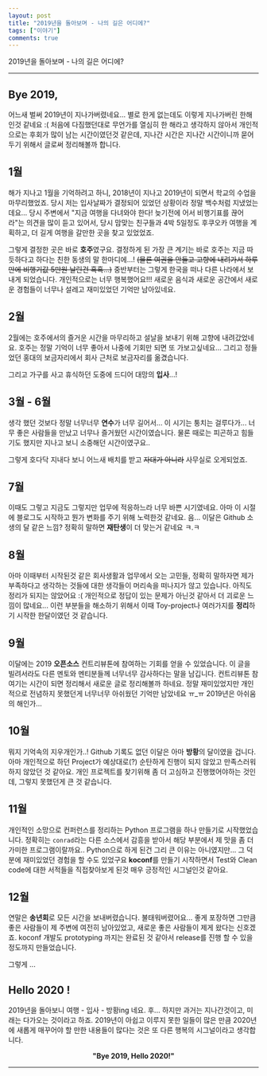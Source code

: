 ```yaml
---
layout: post
title: "2019년을 돌아보며 - 나의 길은 어디에?"
tags: ["이야기"]
comments: true
---
```


2019년을 돌아보며 - 나의 길은 어디에?

---

## Bye 2019,
어느새 벌써 2019년이 지나가버렸네요... 별로 한게 없는데도 이렇게 지나가버린 한해인것 같네요 :(
처음에 다짐했던대로 무언가를 열심히 한 해라고 생각하지 않아서 개인적으로는 후회가 많이 남는 시간이였던것 같은데,
지나간 시간은 지나간 시간이니까 묻어두기 위해서 글로써 정리해볼까 합니다.

## 1월
해가 지나고 1월을 기억하려고 하니, 2018년이 지나고 2019년이 되면서 학교의 수업을 마무리했었죠.
당시 저는 입사날짜가 결정되어 있었던 상황이라 정말 백수처럼 지냈었는데요...
당시 주변에서 "지금 여행을 다녀와야 한다! 늦기전에 어서 비행기표를 끊어라"는 의견을 많이 듣고 있어서,
당시 맘맞는 친구들과 4박 5일정도 후쿠오카 여행을 계획하고, 더 길게 여행을 갈만한 곳을 찾고 있었었죠.

그렇게 결정한 곳은 바로 **호주**였구요. 결정하게 된 가장 큰 계기는 바로 호주는 지금 따듯하다고 하다는 친한 동생의 말 한마디에...!
~~(물론 여권을 안들고 고향에 내려가서 하루만에 비행기값 5만원 날린건 흑흑...)~~
중반부터는 그렇게 한국을 떠나 다른 나라에서 보내게 되었습니다. 개인적으로는 너무 행복했어요!!!
새로운 음식과 새로운 공간에서 새로운 경험들이 너무나 설레고 재미있었던 기억만 남아있네요.

## 2월
2월에는 호주에서의 즐거운 시간을 마무리하고 설날을 보내기 위해 고향에 내려갔었네요.
호주는 정말 기억이 너무 좋아서 나중에 기회만 되면 또 가보고싶네요...
그리고 정들었던 홍대의 보금자리에서 회사 근처로 보금자리를 옮겼습니다.

그리고 가구를 사고 휴식하던 도중에 드디어 대망의 **입사**...!

## 3월 - 6월
생각 했던 것보다 정말 너무너무 **연수**가 너무 길어서... 이 시기는 퉁치는 걸루다가...
너무 좋은 사람들을 만났고 너무나 즐거웠던 시간이였습니다.
물론 때로는 피곤하고 힘들기도 했지만 지나고 보니 소중해던 시간이였구요..

그렇게 호다닥 지내다 보니 어느새 배치를 받고 ~~자대가 아니라~~ 사무실로 오게되었죠.

## 7월
이때도 그렇고 지금도 그렇지만 업무에 적응하느라 너무 바쁜 시기였네요.
아마 이 시절에 블로그도 시작하고 뭔가 변화를 주기 위해 노력한것 같네요.
음... 이달은 Github 소생의 달 같은 느낌? 정확히 말하면 **재탄생**이 더 맞는거 같네요 ㅋ.ㅋ

## 8월
아마 이때부터 시작된것 같은 회사생활과 업무에서 오는 고민들, 정확히 말하자면 제가 부족하다고 생각하는 것들에 대한 생각들이
머리속을 떠나지가 않고 있습니다. 아직도 정리가 되지는 않았어요 :( 개인적으로 정답이 있는 문제가 아닌것 같아서 더 괴로운 느낌이 많네요...
이런 부분들을 해소하기 위해서 이때 Toy-project나 여러가지를 **정리**하기 시작한 한달이였던 것 같습니다.

## 9월
이달에는 2019 **오픈소스** 컨트리뷰톤에 참여하는 기회를 얻을 수 있었습니다.
이 글을 빌려서라도 다른 멘토와 멘티분들께 너무너무 감사하다는 말을 남깁니다.
컨트리뷰톤 참여기는 시간이 되면 정리해서 새로운 글로 정리해볼까 하네요.
정말 재미있었지만 개인적으로 전념하지 못했던게 너무너무 아쉬웠던 기억만 남았네요 ㅠ_ㅠ 2019년은 아쉬움의 해인가...

## 10월
뭐지 기억속의 지우개인가..! Github 기록도 없던 이달은 아마 **방황**의 달이였을 겁니다.
아마 개인적으로 하던 Project가 예상대로(?) 순탄하게 진행이 되지 않았고 만족스러워하지 않았던 것 같아요.
개인 프로젝트를 찾기위해 좀 더 고심하고 진행했어야하는 것인데, 그렇지 못했던게 큰 것 같습니다.

## 11월
개인적인 소망으로 컨퍼런스를 정리하는 Python 프로그램을 하나 만들기로 시작했었습니다. 
정확히는 `conrad`라는 다른 소스에서 감흥을 받아서 해당 부분에서 제 맛을 좀 더 가미한 프로그램이랄까요..
Python으로 하게 된건 그리 큰 이유는 아니였지만... 그 덕분에 재미있었던 경험을 할 수도 있었구요
**koconf**를 만들기 시작하면서 Test와 Clean code에 대한 서적들을 직접찾아보게 된것 매우 긍정적인 시그널인것 같아요.

## 12월
연말은 **송년회**로 모든 시간을 보내버렸습니다. 불태워버렸어요...
좋게 포장하면 그만큼 좋은 사람들이 제 주변에 여전히 남아있었고, 새로운 좋은 사람들이 제게 왔다는 신호겠죠.
koconf 개발도 prototyping 까지는 완료된 것 같아서 release를 진행 할 수 있을정도까지 만들었습니다.

그렇게 ...

## Hello 2020 !
2019년을 돌아보니 여행 - 입사 - 방황ing 네요. 후... 하지만 과거는 지나간것이고, 미래는 다가오는 것이라고 하죠. 
2019년이 아쉽고 이루지 못한 일들이 많은 만큼 2020년에 새롭게 매꾸어야 할 만한 내용들이 많다는 것은 또 다른 행복의 시그널이라고 생각합니다.

<center> <b> "Bye 2019, Hello 2020!" </b> </center>

---
